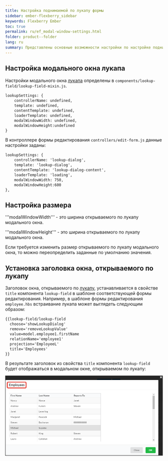 ```yaml
---
title: Настройка поднимаемой по лукапу формы
sidebar: ember-flexberry_sidebar
keywords: Flexberry Ember
toc: true
permalink: ru/ef_modal-window-settings.html
folder: product--folder
lang: ru
summary: Представлены основные возможности настройки по настройке поднимаемой по лукапу формы.
---
```


## Настройка модального окна лукапа

Настройки модального окна [лукапа](ef_lookup.html) определены в `components/lookup-field/lookup-field-mixin.js`.

```
lookupSettings: {
	controllerName: undefined,
	template: undefined,
	contentTemplate: undefined,
	loaderTemplate: undefined,
	modalWindowWidth: undefined,
	modalWindowHeight:undefined
}
```

В контроллере формы редактирования `controllers/edit-form.js` данные настройки заданы:

```
lookupSettings: {
    controllerName: 'lookup-dialog',
    template: 'lookup-dialog',
    contentTemplate: 'lookup-dialog-content',
    loaderTemplate: 'loading',
    modalWindowWidth: 750,
    modalWindowHeight:600
},
```

## Настройка размера

'''modalWindowWidth''' - это ширина открываемого по лукапу модального окна.

'''modalWindowHeight''' - это ширина открываемого по лукапу модального окна.

Если требуется изменить размер открываемого по лукапу модального окна, то можно переопределить заданные по умолчанию значения.

## Установка заголовка окна, открываемого по лукапу

Заголовок окна, открываемого по [лукапу](ef_lookup.html), устанавливается в свойстве `title` компонента `lookup-field` в шаблоне соответствующей формы редактирования. Например, в шаблоне формы редактирования `employee.hbs` встраивание лукапа может выглядеть следующим образом:

```
{{lookup-field/lookup-field
  choose='showLookupDialog'
  remove='removeLookupValue'
  value=model.employee1.firstName
  relationName='employee1'
  projection='EmployeeL'
  title='Employees'
}}
```

В результате заголовок из свойства `title` компонента `lookup-field` будет отображаться в модальном окне, открываемом по лукапу:

![](/images/pages/img/page/EditFormTitle/lookuptitle.png)


